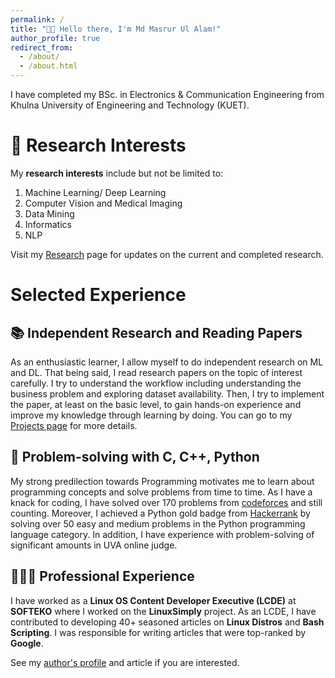 ```yaml
---
permalink: /
title: "👋🏼 Hello there, I'm Md Masrur Ul Alam!"
author_profile: true
redirect_from: 
  - /about/
  - /about.html
---
```


I have completed my BSc. in Electronics & Communication Engineering from Khulna University of Engineering and Technology (KUET).


🔬 Research Interests
======
My **research interests** include but not be limited to:
1. Machine Learning/ Deep Learning
2. Computer Vision and Medical Imaging
3. Data Mining
4. Informatics
5. NLP

Visit my [Research](https://masrurprem.github.io/research/) page for updates on the current and completed research.

# Selected Experience

## 📚 Independent Research and Reading Papers
As an enthusiastic learner, I allow myself to do independent research on ML and DL. That being said, I read research papers on the topic of interest carefully. I try to understand the workflow including understanding the business problem and exploring dataset availability.  Then, I try to implement the paper, at least on the basic level, to gain hands-on experience and improve my knowledge through learning by doing. You can go to my [Projects page](https://masrurprem.github.io/PROJECTS/) for more details.

## 📜 Problem-solving with C, C++, Python
My strong predilection towards Programming motivates me to learn about programming concepts and solve problems from time to time. As I have a knack for coding, I have solved over 170 problems from [codeforces](https://codeforces.com/profile/the_bida) and still counting. Moreover, I achieved a Python gold badge from [Hackerrank](https://www.hackerrank.com/profile/masrur_883) by solving over 50 easy and medium problems in the Python programming language category. In addition, I have experience with problem-solving of significant amounts in UVA online judge. 

## 👨🏻‍🔬 Professional Experience
I have worked as a **Linux OS Content Developer Executive (LCDE)** at **SOFTEKO** where I worked on the **LinuxSimply** project. As an LCDE, I have contributed to developing 40+ seasoned articles on **Linux Distros** and **Bash Scripting**. I was responsible for writing articles that were top-ranked by **Google**. 

See my [author's profile](https://linuxsimply.com/author/masrur/) and article if you are interested. 










